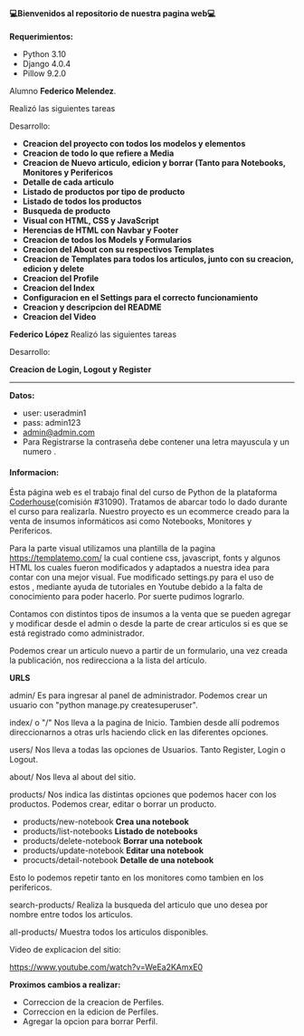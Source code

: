 #### 💻Bienvenidos al repositorio de nuestra pagina web💻
**Requerimientos:**
- Python 3.10
- Django 4.0.4
- Pillow  9.2.0

Alumno 
**Federico Melendez**. 

Realizó las siguientes tareas

Desarrollo:

- **Creacion del proyecto con todos los modelos y elementos**
- **Creacion de todo lo que refiere a Media**
- **Creacion de Nuevo articulo, edicion y borrar (Tanto para Notebooks, Monitores y Perifericos**
- **Detalle de cada articulo**
- **Listado de productos por tipo de producto**
- **Listado de todos los productos**
- **Busqueda de producto**
- **Visual con HTML, CSS y JavaScript**
- **Herencias de HTML con Navbar y Footer**
- **Creacion de todos los Models y Formularios**
- **Creacion del About con su respectivos Templates**
- **Creacion de Templates para todos los articulos, junto con su creacion, edicion y delete**
- **Creacion del Profile**
- **Creacion del Index**
- **Configuracion en el Settings para el correcto funcionamiento**
- **Creacion y descripcion del README**
- **Creacion del Video**

**Federico López**
Realizó las siguientes tareas

Desarrollo:

**Creacion de Login, Logout y Register**

--------------------------------------------------------------------------------------
**Datos:**
-  user: useradmin1
-  pass: admin123
-  admin@admin.com
-  Para Registrarse la contraseña debe contener una letra mayuscula y un numero .


#### Informacion: 
Ésta página web es el trabajo final del curso de Python de la plataforma [Coderhouse](https://www.coderhouse.com.uy/?utm_term=coder&utm_campaign=0&utm_source=google_search_brand&utm_medium=cpc&gclid=CjwKCAjw3K2XBhAzEiwAmmgrApaOKUH3xckHPTtz6bv8fBl3-BFM6GCu1jZ-5263s5_ZduW0eYb_2xoCM-4QAvD_BwE "Coderhouse")(comisión #31090). Tratamos de abarcar todo lo dado durante el curso para realizarla.
Nuestro proyecto es un ecommerce creado para la venta de insumos informáticos asi como Notebooks, Monitores  y Perifericos.

Para la parte visual utilizamos una plantilla de la pagina https://templatemo.com/ la cual contiene css, javascript, fonts y algunos HTML los cuales fueron modificados y adaptados a nuestra idea para contar con una mejor visual. Fue modificado settings.py para el uso de estos , mediante ayuda de tutoriales en Youtube debido a la falta de conocimiento para poder hacerlo. Por suerte pudimos lograrlo.

Contamos con distintos tipos de insumos a la venta que se pueden agregar y modificar desde el admin o desde la parte de crear articulos si es que se está registrado como administrador.

Podemos crear un articulo nuevo a partir de un formulario, una vez creada la publicación, nos redirecciona a la lista del artículo.

**URLS**

admin/ Es para ingresar al panel de administrador. Podemos crear un usuario con "python manage.py createsuperuser".

index/ o "/"  Nos lleva a la pagina de Inicio. Tambien desde allí podremos direccionarnos a otras urls haciendo click en las diferentes opciones.

users/ Nos lleva a todas las opciones de Usuarios. Tanto Register, Login o Logout.

about/ Nos lleva al about del sitio.

products/ Nos indica las distintas opciones que podemos hacer con los productos. Podemos crear, editar o borrar un producto. 

- products/new-notebook **Crea una notebook**
- products/list-notebooks **Listado de notebooks**
- products/delete-notebook **Borrar una notebook**
- products/update-notebook **Editar una notebook**
- procucts/detail-notebook **Detalle de una notebook**

Esto lo podemos repetir tanto en los monitores como tambien en los perifericos.

search-products/ Realiza la busqueda del articulo que uno desea por nombre entre todos los articulos.

all-products/ Muestra todos los articulos disponibles.


Video de explicacion del sitio: 

https://www.youtube.com/watch?v=WeEa2KAmxE0

**Proximos cambios a realizar:**

- Correccion de la creacion de Perfiles.
- Correccion en la edicion de Perfiles.
- Agregar la opcion para borrar Perfil.


